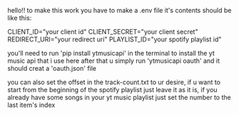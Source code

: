 hello!! to make this work you have to make a .env file it's contents should be like this:

CLIENT_ID="your client id"
CLIENT_SECRET="your client secret"
REDIRECT_URI="your redirect uri"
PLAYLIST_ID="your spotify playlist id"

you'll need to run 'pip install ytmusicapi' in the terminal to install the yt music api that i use here
after that u simply run 'ytmusicapi oauth' and it should creat a 'oauth.json' file 

you can also set the offset in the track-count.txt to ur desire, if u want to start from the beginning of the spotify playlist
just leave it as it is, if you already have some songs in your yt music playlist just set the number to the last item's index
